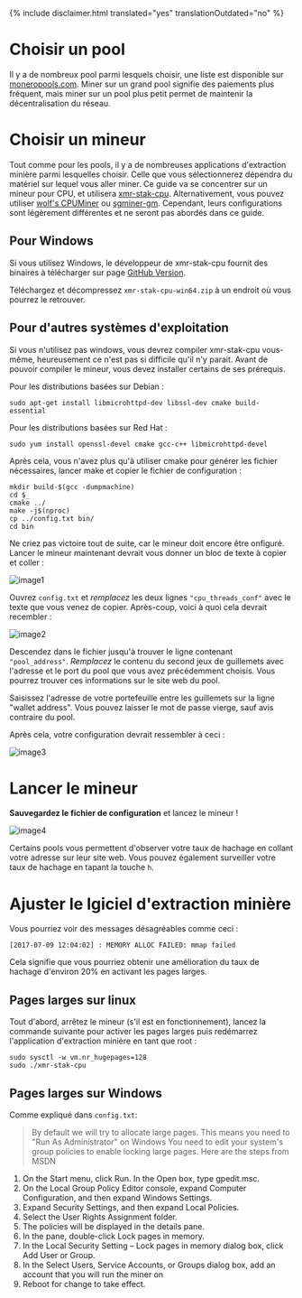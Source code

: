 {% include disclaimer.html translated="yes" translationOutdated="no" %}

# Choisir un pool

Il y a de nombreux pool parmi lesquels choisir, une liste est disponible sur
[moneropools.com](https://moneropools.com). Miner sur un grand pool signifie
des paiements plus fréquent, mais miner sur un pool plus petit permet de
maintenir la décentralisation du réseau.

# Choisir un mineur

Tout comme pour les pools, il y a de nombreuses applications d'extraction minière parmi lesquelles
choisir. Celle que vous sélectionnerez dépendra du matériel sur lequel vous aller
miner. Ce guide va se concentrer sur un mineur pour CPU, et utilisera
[xmr-stak-cpu](https://github.com/fireice-uk/xmr-stak-cpu). Alternativement, vous
pouvez utiliser [wolf's CPUMiner](https://github.com/wolf9466/cpuminer-multi) ou
[sgminer-gm](https://github.com/genesismining/sgminer-gm). Cependant, leurs
configurations sont légèrement différentes et ne seront pas abordés dans ce guide.

## Pour Windows

Si vous utilisez Windows, le développeur de xmr-stak-cpu fournit des binaires à
télécharger sur page
[GitHub Version](https://github.com/fireice-uk/xmr-stak-cpu/releases).

Téléchargez et décompressez `xmr-stak-cpu-win64.zip` à un endroit où vous pourrez
le retrouver.

## Pour d'autres systèmes d'exploitation

Si vous n'utilisez pas windows, vous devrez compiler xmr-stak-cpu vous-même,
heureusement ce n'est pas si difficile qu'il n'y parait. Avant de pouvoir compiler
le mineur, vous devez installer certains de ses prérequis.

Pour les distributions basées sur Debian :

    sudo apt-get install libmicrohttpd-dev libssl-dev cmake build-essential

Pour les distributions basées sur Red Hat :

	sudo yum install openssl-devel cmake gcc-c++ libmicrohttpd-devel

<!-- TODO: Add dependencies for other operating systems? -->

Après cela, vous n'avez plus qu'à utiliser cmake pour générer les fichier
nécessaires, lancer make et copier le fichier de configuration :

    mkdir build-$(gcc -dumpmachine)
	cd $_
	cmake ../
	make -j$(nproc)
	cp ../config.txt bin/
	cd bin

Ne criez pas victoire tout de suite, car le mineur doit encore être
onfiguré. Lancer le mineur maintenant devrait vous donner un bloc de
texte à copier et coller :

![image1](png/mine_to_pool/1.png)

Ouvrez `config.txt` et *remplacez* les deux lignes `"cpu_threads_conf"` avec le
texte que vous venez de copier. Après-coup, voici à quoi cela devrait recembler :

![image2](png/mine_to_pool/2.png)

Descendez dans le fichier jusqu'à trouver le ligne contenant `"pool_address"`.
*Remplacez* le contenu du second jeux de guillemets avec l'adresse et le port du
pool que vous avez précédemment choisis. Vous pourrez trouver ces informations sur
le site web du pool.

Saisissez l'adresse de votre portefeuille entre les guillemets sur la ligne "wallet
address". Vous pouvez laisser le mot de passe vierge, sauf avis contraire du pool.

Après cela, votre configuration devrait ressembler à ceci :

![image3](png/mine_to_pool/3.png)

# Lancer le mineur

**Sauvegardez le fichier de configuration** et lancez le mineur !

![image4](png/mine_to_pool/4.png)

Certains pools vous permettent d'observer votre taux de hachage en collant votre
adresse sur leur site web. Vous pouvez également surveiller votre taux de hachage en
tapant la touche `h`.

# Ajuster le lgiciel d'extraction minière

Vous pourriez voir des messages désagréables comme ceci :

	[2017-07-09 12:04:02] : MEMORY ALLOC FAILED: mmap failed

Cela signifie que vous pourriez obtenir une amélioration du taux de hachage d'environ
20% en activant les pages larges.

## Pages larges sur linux

Tout d'abord, arrêtez le mineur (s'il est en fonctionnement), lancez la
commande suivante pour activer les pages larges puis redémarrez l'application
d'extraction minière en tant que root :

	sudo sysctl -w vm.nr_hugepages=128
	sudo ./xmr-stak-cpu

## Pages larges sur Windows

Comme expliqué dans `config.txt`:

>By default we will try to allocate large pages. This means you need to "Run As Administrator" on Windows
You need to edit your system's group policies to enable locking large pages. Here are the steps from MSDN
1. On the Start menu, click Run. In the Open box, type gpedit.msc.
2. On the Local Group Policy Editor console, expand Computer Configuration, and then expand Windows Settings.
3. Expand Security Settings, and then expand Local Policies.
4. Select the User Rights Assignment folder.
5. The policies will be displayed in the details pane.
6. In the pane, double-click Lock pages in memory.
7. In the Local Security Setting – Lock pages in memory dialog box, click Add User or Group.
8. In the Select Users, Service Accounts, or Groups dialog box, add an account that you will run the miner on
9. Reboot for change to take effect.
